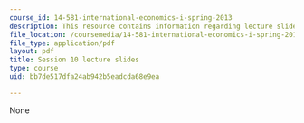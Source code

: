 ```yaml
---
course_id: 14-581-international-economics-i-spring-2013
description: This resource contains information regarding lecture slide 10.
file_location: /coursemedia/14-581-international-economics-i-spring-2013/bb7de517dfa24ab942b5eadcda68e9ea_MIT14_581S13_Lecslides10.pdf
file_type: application/pdf
layout: pdf
title: Session 10 lecture slides
type: course
uid: bb7de517dfa24ab942b5eadcda68e9ea

---
```

None